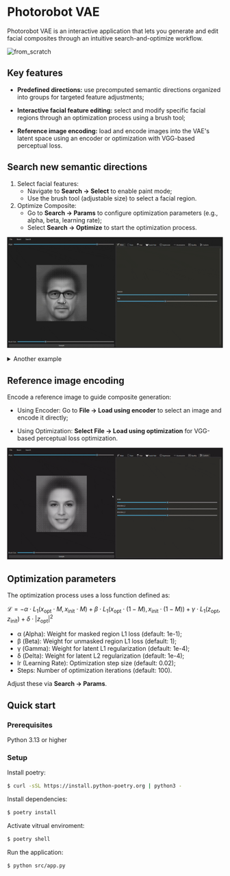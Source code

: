 # Photorobot VAE

Photorobot VAE is an interactive application that lets you generate and edit facial composites through an intuitive search-and-optimize workflow.

![from_scratch](assets/gifs/from_scratch.gif)

## Key features

- **Predefined directions:** use precomputed semantic directions organized into groups for targeted feature adjustments;

- **Interactive facial feature editing:** select and modify specific facial regions through an optimization process using a brush tool;

- **Reference image encoding:** load and encode images into the VAE's latent space using an encoder or optimization with VGG-based perceptual loss.


## Search new semantic directions

1. Select facial features:
    - Navigate to **Search &rarr; Select** to enable paint mode;
    - Use the brush tool (adjustable size) to select a facial region.
2. Optimize Composite:
    - Go to **Search &rarr; Params** to configure optimization parameters (e.g., alpha, beta, learning rate);
    - Select **Search &rarr; Optimize** to start the optimization process.

![nose_direction](assets/gifs/nose_direction.gif)

<details>
  <summary>Another example</summary>

  ![direction_2](assets/gifs/direction_2.gif)

</details>

## Reference image encoding

Encode a reference image to guide composite generation:

- Using Encoder: Go to **File &rarr; Load using encoder** to select an image and encode it directly;

- Using Optimization: **Select File &rarr; Load using optimization** for VGG-based perceptual loss optimization.

![encode_reference](assets/gifs/encode_ref.gif)

## Optimization parameters

The optimization process uses a loss function defined as:

$\mathcal{L} = -\alpha \cdot L_1(x_{\text{opt}} \cdot M, x_{\text{init}} \cdot M) + \beta \cdot L_1(x_{\text{opt}} \cdot (1-M), x_{\text{init}} \cdot (1-M)) + \gamma \cdot L_1(z_{\text{opt}}, z_{\text{init}}) + \delta \cdot |z_{\text{opt}}|^2$

- α (Alpha): Weight for masked region L1 loss (default: 1e-1);
- β (Beta): Weight for unmasked region L1 loss (default: 1);
- γ (Gamma): Weight for latent L1 regularization (default: 1e-4);
- δ (Delta): Weight for latent L2 regularization (default: 1e-4);
- lr (Learning Rate): Optimization step size (default: 0.02);
- Steps: Number of optimization iterations (default: 100).

Adjust these via **Search &rarr; Params**.

## Quick start 

### Prerequisites

Python 3.13 or higher

### Setup

Install poetry:

```bash
$ curl -sSL https://install.python-poetry.org | python3 -
```

Install dependencies:

```bash
$ poetry install
```

Activate vitrual enviroment:

```bash
$ poetry shell
```

Run the application:

```bash
$ python src/app.py
```
